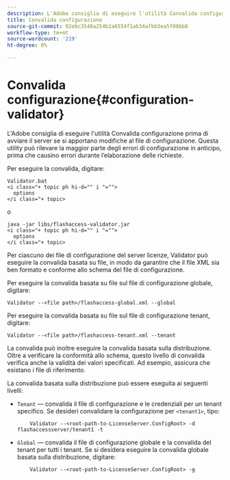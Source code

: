 ```yaml
---
description: L'Adobe consiglia di eseguire l'utilità Convalida configurazione prima di avviare il server se si apportano modifiche al file di configurazione. Questa utility può rilevare la maggior parte degli errori di configurazione in anticipo, prima che causino errori durante l’elaborazione delle richieste.
title: Convalida configurazione
source-git-commit: 02ebc3548a254b2a6554f1ab34afbb3ea5f09bb8
workflow-type: tm+mt
source-wordcount: '219'
ht-degree: 0%

---
```


# Convalida configurazione{#configuration-validator}

L&#39;Adobe consiglia di eseguire l&#39;utilità Convalida configurazione prima di avviare il server se si apportano modifiche al file di configurazione. Questa utility può rilevare la maggior parte degli errori di configurazione in anticipo, prima che causino errori durante l’elaborazione delle richieste.

Per eseguire la convalida, digitare:

```
Validator.bat  
<i class="+ topic ph hi-d="" i "="">
  options  
</i class="+ topic>
```

o

```
java -jar libs/flashaccess-validator.jar  
<i class="+ topic ph hi-d="" i "="">
  options 
</i class="+ topic>
```

Per ciascuno dei file di configurazione del server licenze, Validator può eseguire la convalida basata su file, in modo da garantire che il file XML sia ben formato e conforme allo schema del file di configurazione.

Per eseguire la convalida basata su file sul file di configurazione globale, digitare:

```
Validator --<file path>/flashaccess-global.xml --global
```

Per eseguire la convalida basata su file sul file di configurazione tenant, digitare:

```
Validator --<file path>/flashaccess-tenant.xml --tenant
```

La convalida può inoltre eseguire la convalida basata sulla distribuzione. Oltre a verificare la conformità allo schema, questo livello di convalida verifica anche la validità dei valori specificati. Ad esempio, assicura che esistano i file di riferimento.

La convalida basata sulla distribuzione può essere eseguita ai seguenti livelli:

* `Tenant` — convalida il file di configurazione e le credenziali per un tenant specifico. Se desideri convalidare la configurazione per `<tenant1>`, tipo:

  ```
      Validator --<root-path-to-LicenseServer.ConfigRoot> -d flashaccessserver/tenant1 -t
  ```

* `Global` — convalida il file di configurazione globale e la convalida del tenant per tutti i tenant. Se si desidera eseguire la convalida globale basata sulla distribuzione, digitare:

  ```
      Validator --<root-path-to-LicenseServer.ConfigRoot> -g
  ```
